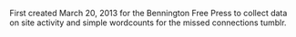 First created March 20, 2013
for the Bennington Free Press to collect data on site activity and simple wordcounts for the missed connections tumblr.
